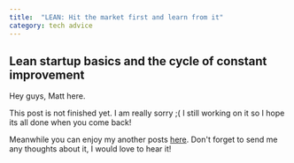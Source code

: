 ```yaml
---
title:  "LEAN: Hit the market first and learn from it"
category: tech advice
---
```


## Lean startup basics and the cycle of constant improvement 

Hey guys, Matt here.

This post is not finished yet. I am really sorry ;( 
I still working on it so I hope its all done when you come back!

Meanwhile you can enjoy my another posts [here](/index.html). Don't forget to send me any thoughts about it, I would love to hear it!

